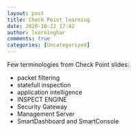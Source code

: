 ```yaml
---
layout: post
title: Check Point learning
date: 2020-10-22 17:42
author: learninghar
comments: true
categories: [Uncategorized]
---
```

<!-- wp:paragraph -->
<p>Few terminologies from Check Point slides:</p>
<!-- /wp:paragraph -->

<!-- wp:list -->
<ul><li>packet filtering</li><li>statefull inspection</li><li>application intelligence</li><li>INSPECT ENGINE</li><li>Security Gateway</li><li>Management Server</li><li>SmartDashboard and SmartConsole</li></ul>
<!-- /wp:list -->

<!-- wp:paragraph -->
<p></p>
<!-- /wp:paragraph -->

<!-- wp:paragraph -->
<p></p>
<!-- /wp:paragraph -->
